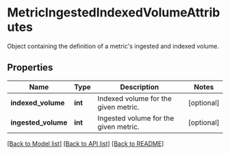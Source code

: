# MetricIngestedIndexedVolumeAttributes

Object containing the definition of a metric's ingested and indexed volume.

## Properties
Name | Type | Description | Notes
------------ | ------------- | ------------- | -------------
**indexed_volume** | **int** | Indexed volume for the given metric. | [optional] 
**ingested_volume** | **int** | Ingested volume for the given metric. | [optional] 

[[Back to Model list]](README.md#documentation-for-models) [[Back to API list]](README.md#documentation-for-api-endpoints) [[Back to README]](README.md)


